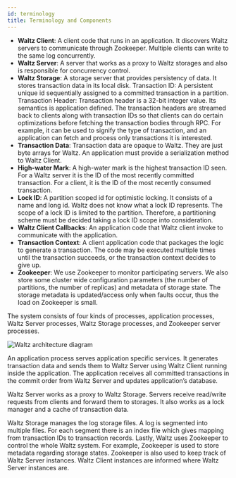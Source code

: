 ```yaml
---
id: terminology
title: Terminology and Components
---
```


* **Waltz Client**: A client code that runs in an application. It discovers Waltz servers to communicate through Zookeeper. Multiple clients can write to the same log concurrently.
* **Waltz Server**: A server that works as a proxy to Waltz storages and also is responsible for concurrency control.
* **Waltz Storage**: A storage server that provides persistency of data. It stores transaction data in its local disk.
Transaction ID: A persistent unique id sequentially assigned to a committed transaction in a partition.
Transaction Header: Transaction header is a 32-bit integer value. Its semantics is application defined. The transaction headers are streamed back to clients along with transaction IDs so that clients can do certain optimizations before fetching the transaction bodies through RPC. For example, it can be used to signify the type of transaction, and an application can fetch and process only transactions it is interested.
* **Transaction Data**: Transaction data are opaque to Waltz. They are just byte arrays for Waltz. An application must provide a serialization method to Waltz Client.
* **High-water Mark**: A high-water mark is the highest transaction ID seen. For a Waltz server it is the ID of the most recently committed transaction. For a client, it is the ID of the most recently consumed transaction.
* **Lock ID**: A partition scoped id for optimistic locking. It consists of a name and long id. Waltz does not know what a lock ID represents. The scope of a lock ID is limited to the partition. Therefore, a partitioning scheme must be decided taking a lock ID scope into consideration.
* **Waltz Client Callbacks**: An application code that Waltz client invoke to communicate with the application.
* **Transaction Context**: A client application code that packages the logic to generate a transaction. The code may be executed multiple times until the transaction succeeds, or the transaction context decides to give up.
* **Zookeeper**: We use Zookeeper to monitor participating servers. We also store some cluster wide configuration parameters (the number of partitions, the number of replicas) and metadata of storage state. The storage metadata is updated/access only when faults occur, thus the load on Zookeeper is small.


The system consists of four kinds of processes, application processes, Waltz Server processes, Waltz Storage processes, and Zookeeper server processes.

![Waltz architecture diagram](/waltz/img/docs/architecture.png)

An application process serves application specific services. It generates transaction data and sends them to Waltz Server using Waltz Client running inside the application. The application receives all committed transactions in the commit order from Waltz Server and updates application’s database.

Waltz Server works as a proxy to Waltz Storage. Servers receive read/write requests from clients and forward them to storages. It also works as a lock manager and a cache of transaction data.

Waltz Storage manages the log storage files. A log is segmented into multiple files. For each segment there is an index file which gives mapping from transaction IDs to transaction records.
Lastly, Waltz uses Zookeeper to control the whole Waltz system. For example, Zookeeper is used to store metadata regarding storage states. Zookeeper is also used to keep track of Waltz Server instances. Waltz Client instances are informed where Waltz Server instances are.

